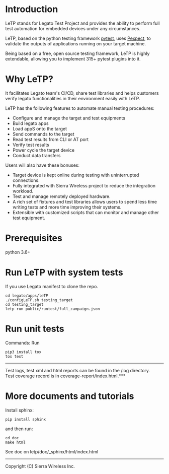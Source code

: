 # Introduction

LeTP stands for Legato Test Project and
provides the ability to perform full test automation
for embedded devices under any circumstances.<br>

LeTP, based on the python testing framework
<a HREF="https://docs.pytest.org/en/stable/">pytest</a>, uses
<a HREF="https://pexpect.readthedocs.io/en/stable/">Pexpect</a>,
to validate the outputs of applications running on your target machine.

Being based on a free, open source testing framework, LeTP is highly extendable,
allowing you to implement 315+ pytest plugins into it. <br>

# Why LeTP?
It facilitates Legato team's CI/CD, share test libraries
and helps customers verify legato functionalities in
their environment easily with LeTP.

LeTP has the following features to automate manual testing procedures:

- Configure and manage the target and test equipments
- Build legato apps
- Load appS onto the target
- Send commands to the target
- Read test results from CLI or AT port
- Verify test results
- Power cycle the target device
- Conduct data transfers

Users will also have these bonuses:

- Target device is kept online during testing with uninterrupted connections.
- Fully integrated with Sierra Wireless project to reduce the integration workload.
- Test and manage remotely deployed hardware.
- A rich set of fixtures and test libraries allows users to spend less time
  writing tests and more time improving their systems.
- Extensible with customized scripts that can monitor and manage other test equipment.

# Prerequisites
python 3.6+ <br>

# Run LeTP with system tests
If you use Legato manifest to clone the repo. <br>
```
cd legato/apps/leTP
./configLeTP.sh testing_target
cd testing_target
letp run public/runtest/full_campaign.json
```

# Run unit tests
Commands:
Run
```
pip3 install tox
tox test
```

***
Test logs, test xml and html reports can be found in the /log directory. <br>
Test coverage record is in coverage-report/index.html.***

# More documents and tutorials
Install sphinx: <br>
```
pip install sphinx
```
and then run: <br>
```
cd doc
make html
```
See doc on letp/doc/_sphinx/html/index.html

* * *
Copyright (C) Sierra Wireless Inc.
